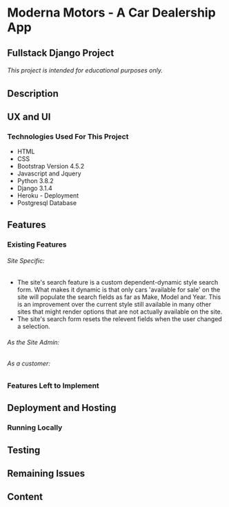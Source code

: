# Moderna Motors - A Car Dealership App

## Fullstack Django Project
###### This project is intended for educational purposes only.


## Description

## UX and UI




### Technologies Used For This Project
* HTML
* CSS
* Bootstrap Version 4.5.2
* Javascript and Jquery
* Python 3.8.2
* Django 3.1.4
* Heroku - Deployment
* Postgresql Database

## Features

### Existing Features

###### Site Specific:
* The site's search feature is a custom dependent-dynamic style search form. What makes it dynamic is that only cars 'available for sale' on the site will populate the search fields as far as Make, Model and Year. This is an improvement over the current style still available in many other sites that might render options that are not actually available on the site.
* The site's search form resets the relevent fields when the user changed a selection.


###### As the Site Admin:


###### As a customer:


### Features Left to Implement


## Deployment and Hosting


### Running Locally


## Testing


## Remaining Issues


## Content


